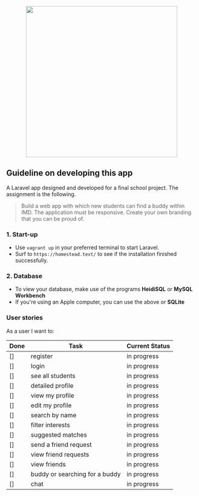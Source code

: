 <p align="center"><img src="https://res.cloudinary.com/dtfbvvkyp/image/upload/v1566331377/laravel-logolockup-cmyk-red.svg" width="400"></p>

## Guideline on developing this app

A Laravel app designed and developed for a final school project. The assignment is the following.
> Build a web app with which new students can find a buddy within IMD. The application must be responsive. Create your own branding that you can be proud of.

### 1. Start-up
* Use `vagrant up` in your preferred terminal to start Laravel.
* Surf to `https://homestead.text/` to see if the installation finished successfully.

### 2. Database
* To view your database, make use of the programs **HeidiSQL** or **MySQL Workbench**
* If you're using an Apple computer, you can use the above or **SQLite**

### User stories

As a user I want to:

| Done | Task           | Current Status |
|------|----------------|----------------|
| [] | register   | in progress |
| [] | login   | in progress | 
| [] | see all students   | in progress |
| [] | detailed profile   | in progress |
| [] | view my profile   | in progress |
| [] | edit my profile   | in progress |
| [] | search by name   | in progress |
| [] | filter interests   | in progress |
| [] | suggested matches   | in progress |
| [] | send a friend request   | in progress |
| [] | view friend requests   | in progress |
| [] | view friends   | in progress |
| [] | buddy or searching for a buddy   | in progress |
| [] | chat   | in progress |
